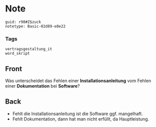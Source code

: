 # Note
```
guid: r98#Z$zuck
notetype: Basic-02d89-e0e22
```

### Tags
```
vertragsgestaltung_it
word_skript
```

## Front
Was unterscheidet das Fehlen einer <b>Installationsanleitung</b>
vom Fehlen einer <b>Dokumentation</b> bei <b>Software</b>?

## Back
<ul>
  <li>Fehlt die Installationsanleitung ist die Software ggf.
  mangelhaft.
  <li>Fehlt Dokumentation, dann hat man nicht erfüllt, da
  Hauptleistung.
</ul>
